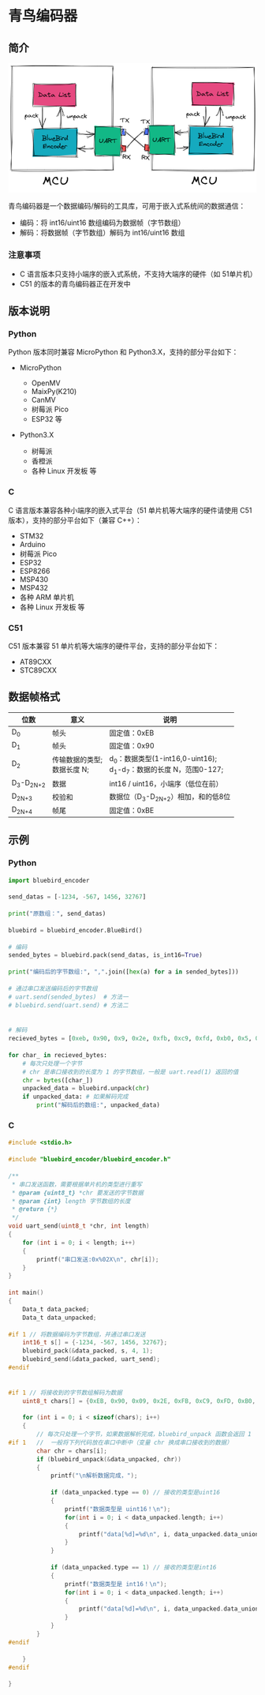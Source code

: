 # 青鸟编码器

## 简介

![无标题-2022-12-12-1117](_imgs/%E6%97%A0%E6%A0%87%E9%A2%98-2022-12-12-1117-16716877243301.png)

青鸟编码器是一个数据编码/解码的工具库，可用于嵌入式系统间的数据通信：

- 编码：将 int16/uint16 数组编码为数据帧（字节数组）
- 解码：将数据帧（字节数组）解码为 int16/uint16 数组

### 注意事项

- C 语言版本只支持小端序的嵌入式系统，不支持大端序的硬件（如 51单片机）
- C51 的版本的青鸟编码器正在开发中

## 版本说明

### Python

Python 版本同时兼容 MicroPython 和 Python3.X，支持的部分平台如下：

- MicroPython
    - OpenMV
    - MaixPy(K210)
    - CanMV
    - 树莓派 Pico
    - ESP32 等

- Python3.X
    - 树莓派
    - 香橙派
    - 各种 Linux 开发板 等

### C

C 语言版本兼容各种小端序的嵌入式平台（51 单片机等大端序的硬件请使用 C51 版本），支持的部分平台如下（兼容 C++）：

- STM32
- Arduino
- 树莓派 Pico
- ESP32
- ESP8266
- MSP430
- MSP432
- 各种 ARM 单片机
- 各种 Linux 开发板 等

### C51

C51 版本兼容 51 单片机等大端序的硬件平台，支持的部分平台如下：

- AT89CXX
- STC89CXX

## 数据帧格式

| 位数                           | 意义                             | 说明                                                         |
| ------------------------------ | -------------------------------- | ------------------------------------------------------------ |
| D<sub>0</sub>                  | 帧头                             | 固定值：0xEB                                                 |
| D<sub>1</sub>                  | 帧头                             | 固定值：0x90                                                 |
| D<sub>2</sub>                  | 传输数据的类型;<br />数据长度 N; | d<sub>0</sub>：数据类型(1-int16,0-uint16);<br />d<sub>1</sub>-d<sub>7</sub>：数据的长度 N，范围0-127; |
| D<sub>3</sub>-D<sub>2N+2</sub> | 数据                             | int16 / uint16，小端序（低位在前）                           |
| D<sub>2N+3</sub>               | 校验和                           | 数据位（D<sub>3</sub>-D<sub>2N+2</sub>）相加，和的低8位      |
| D<sub>2N+4</sub>               | 帧尾                             | 固定值：0xBE                                                 |

## 示例

### Python

```python
import bluebird_encoder

send_datas = [-1234, -567, 1456, 32767]

print("原数组：", send_datas)

bluebird = bluebird_encoder.BlueBird()

# 编码
sended_bytes = bluebird.pack(send_datas, is_int16=True)

print("编码后的字节数组:", ",".join([hex(a) for a in sended_bytes]))

# 通过串口发送编码后的字节数组
# uart.send(sended_bytes)  # 方法一
# bluebird.send(uart.send) # 方法二


# 解码
recieved_bytes = [0xeb, 0x90, 0x9, 0x2e, 0xfb, 0xc9, 0xfd, 0xb0, 0x5, 0xff, 0x7f, 0x22, 0xbe]

for char_ in recieved_bytes:
    # 每次只处理一个字节
    # chr 是串口接收到的长度为 1 的字节数组，一般是 uart.read(1) 返回的值
    chr = bytes([char_])
    unpacked_data = bluebird.unpack(chr)
    if unpacked_data: # 如果解码完成
        print("解码后的数组:", unpacked_data)

```

### C

```c
#include <stdio.h>

#include "bluebird_encoder/bluebird_encoder.h"

/**
 * 串口发送函数，需要根据单片机的类型进行重写
 * @param {uint8_t} *chr 要发送的字节数据
 * @param {int} length 字节数组的长度
 * @return {*}
 */
void uart_send(uint8_t *chr, int length)
{
    for (int i = 0; i < length; i++)
    {
        printf("串口发送:0x%02X\n", chr[i]);
    }
}

int main()
{
    Data_t data_packed;
    Data_t data_unpacked;

#if 1 // 将数据编码为字节数组，并通过串口发送
    int16_t s[] = {-1234, -567, 1456, 32767};
    bluebird_pack(&data_packed, s, 4, 1);
    bluebird_send(&data_packed, uart_send);
#endif


#if 1 // 将接收到的字节数组解码为数据
    uint8_t chars[] = {0xEB, 0x90, 0x09, 0x2E, 0xFB, 0xC9, 0xFD, 0xB0, 0x05, 0xFF, 0x7F, 0x22, 0xBE};
    
    for (int i = 0; i < sizeof(chars); i++)
    {
        // 每次只处理一个字节，如果数据解析完成，bluebird_unpack 函数会返回 1
#if 1   //  一般将下列代码放在串口中断中（变量 chr 换成串口接收到的数据）
        char chr = chars[i];
        if (bluebird_unpack(&data_unpacked, chr))
        {
            printf("\n解析数据完成，");

            if (data_unpacked.type == 0) // 接收的类型是uint16
            {
                printf("数据类型是 uint16！\n");
                for(int i = 0; i < data_unpacked.length; i++)
                {
                    printf("data[%d]=%d\n", i, data_unpacked.data_union.data_u16[i]);
                }
            }

            if (data_unpacked.type == 1) // 接收的类型是int16
            {
                printf("数据类型是 int16！\n");
                for(int i = 0; i < data_unpacked.length; i++)
                {
                    printf("data[%d]=%d\n", i, data_unpacked.data_union.data_i16[i]);
                }
            }
        }
#endif

    }
#endif

}
```
